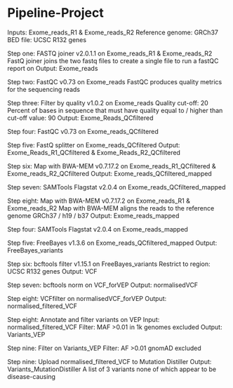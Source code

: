 # Pipeline-Project
Inputs: Exome_reads_R1 & Exome_reads_R2
Reference genome: GRCh37
BED file: UCSC R132 genes

Step one: FASTQ joiner v2.0.1.1 on Exome_reads_R1 & Exome_reads_R2
FastQ joiner joins the two fastq files to create a single file to run a fastQC report on
Output: Exome_reads

Step two: FastQC v0.73 on Exome_reads
FastQC produces quality metrics for the sequencing reads

Step three: Filter by quality v1.0.2 on Exome_reads 
            Quality cut-off: 20 
            Percent of bases in sequence that must have quality equal to / higher than cut-off value: 90
Output: Exome_Reads_QCfiltered

Step four: FastQC v0.73 on Exome_reads_QCfiltered

Step five: FastQ splitter on Exome_reads_QCfiltered
Output: Exome_Reads_R1_QCfiltered & Exome_Reads_R2_QCfiltered

Step six: Map with BWA-MEM v0.7.17.2 on Exome_reads_R1_QCfiltered & Exome_reads_R2_QCfiltered
Output: Exome_reads_QCfiltered_mapped

Step seven: SAMTools Flagstat v2.0.4 on Exome_reads_QCfiltered_mapped

Step eight: Map with BWA-MEM v0.7.17.2 on Exome_reads_R1 & Exome_reads_R2
Map with BWA-MEM aligns the reads to the reference genome GRCh37 / h19 / b37
Output: Exome_reads_mapped

Step four: SAMTools Flagstat v2.0.4 on Exome_reads_mapped

Step five: FreeBayes v1.3.6 on Exome_reads_QCfiltered_mapped
Output: FreeBayes_variants

Step six: bcftools filter v1.15.1 on FreeBayes_variants
          Restrict to region: UCSC R132 genes
Output: VCF

Step seven: bcftools norm on VCF_forVEP
Output: normalisedVCF

Step eight: VCFfilter on normalisedVCF_forVEP
Output: normalised_filtered_VCF

Step eight: Annotate and filter variants on VEP
            Input: normalised_filtered_VCF
            Filter: MAF >0.01 in 1k genomes excluded
Output: Variants_VEP

Step nine: Filter on Variants_VEP
           Filter: AF >0.01 gnomAD excluded

Step nine: Upload normalised_filtered_VCF to Mutation Distiller
Output: Variants_MutationDistiller
A list of 3 variants none of which appear to be disease-causing
